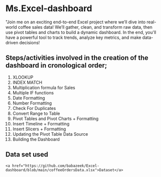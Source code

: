 # Ms.Excel-dashboard
"Join me on an exciting end-to-end Excel project where we’ll dive into real-world coffee sales data! We’ll gather, clean, and transform raw data, then use pivot tables and charts to build a dynamic dashboard. In the end, you'll have a powerful tool to track trends, analyze key metrics, and make data-driven decisions!


## Steps/activities involved in the creation of the dashboard in cronological order;
1.	XLOOKUP
2.	INDEX MATCH
3.	Multiplication formula for Sales
4.	Multiple IF functions
5.	Date Formatting
6.	Number Formatting
7.	Check For Duplicates
8.	Convert Range to Table
9.	Pivot Tables and Pivot Charts + Formatting
10.	Insert Timeline + Formatting
11.	Insert Slicers + Formatting
12.	Updating the Pivot Table Data Source
13.	Building the Dashboard

    
 ## Data set used
    <a href="https://github.com/babazeek/Excel-dashboard/blob/main/coffeeOrdersData.xlsx">Dataset</a>

